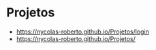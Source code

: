 # Projetos


- https://nycolas-roberto.github.io/Projetos/login
- https://nycolas-roberto.github.io/Projetos/